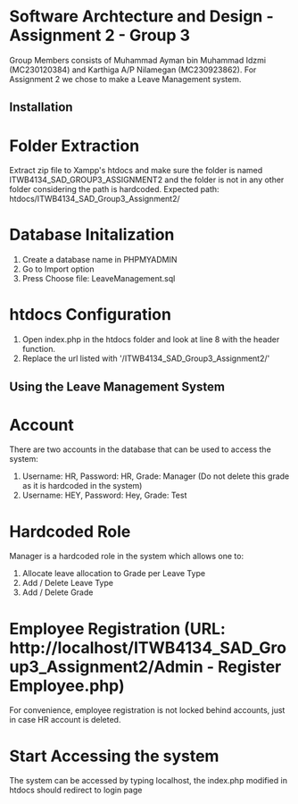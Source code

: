 # Software Archtecture and Design - Assignment 2 - Group 3

Group Members consists of Muhammad Ayman bin Muhammad Idzmi (MC230120384) and Karthiga A/P Nilamegan (MC230923862).
For Assignment 2 we chose to make a Leave Management system.

## Installation

# Folder Extraction
Extract zip file to Xampp's htdocs and make sure the folder is named ITWB4134_SAD_GROUP3_ASSIGNMENT2 and the folder is not in any other folder considering the path is hardcoded. Expected path: htdocs/ITWB4134_SAD_Group3_Assignment2/

# Database Initalization

<ol>
    <li>Create a database name in PHPMYADMIN</li>
    <li>Go to Import option</li>
    <li>Press Choose file: LeaveManagement.sql</li>
</ol>

# htdocs Configuration

1) Open index.php in the htdocs folder and look at line 8 with the header function.
2) Replace the url listed with '/ITWB4134_SAD_Group3_Assignment2/'

## Using the Leave Management System

# Account
There are two accounts in the database that can be used to access the system:
1) Username: HR, Password: HR, Grade: Manager (Do not delete this grade as it is hardcoded in the system)
2) Username: HEY, Password: Hey, Grade: Test

# Hardcoded Role
Manager is a hardcoded role in the system which allows one to:
1) Allocate leave allocation to Grade per Leave Type
2) Add / Delete Leave Type
3) Add / Delete Grade

# Employee Registration (URL: http://localhost/ITWB4134_SAD_Group3_Assignment2/Admin - Register Employee.php)
For convenience, employee registration is not locked behind accounts, just in case HR account is deleted.

# Start Accessing the system
The system can be accessed by typing localhost, the index.php modified in htdocs should redirect to login page